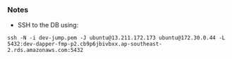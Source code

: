 ### Notes

- SSH to the DB using:
```
ssh -N -i dev-jump.pem -J ubuntu@13.211.172.173 ubuntu@172.30.0.44 -L 5432:dev-dapper-fmp-p2.cb9p6jbivbxx.ap-southeast-2.rds.amazonaws.com:5432
```